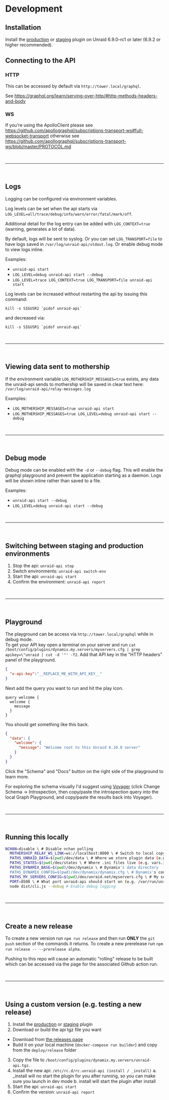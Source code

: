 # Development

## Installation

Install the [production](https://s3.amazonaws.com/dnld.lime-technology.com/unraid-api/dynamix.unraid.net.plg) or [staging](https://s3.amazonaws.com/dnld.lime-technology.com/unraid-api/dynamix.unraid.net.staging.plg) plugin on Unraid 6.9.0-rc1 or later (6.9.2 or higher recommended).

## Connecting to the API

### HTTP
This can be accessed by default via `http://tower.local/graphql`.

See https://graphql.org/learn/serving-over-http/#http-methods-headers-and-body

### WS
If you're using the ApolloClient please see https://github.com/apollographql/subscriptions-transport-ws#full-websocket-transport otherwise see https://github.com/apollographql/subscriptions-transport-ws/blob/master/PROTOCOL.md

<br>
<hr>
<br>

## Logs

Logging can be configured via environment variables.

Log levels can be set when the api starts via `LOG_LEVEL=all/trace/debug/info/warn/error/fatal/mark/off`.

Additional detail for the log entry can be added with `LOG_CONTEXT=true` (warning, generates a lot of data).

By default, logs will be sent to syslog.  Or you can set `LOG_TRANSPORT=file` to have logs saved in `/var/log/unraid-api/stdout.log`. Or enable debug mode to view logs inline.

Examples:

* `unraid-api start`
* `LOG_LEVEL=debug unraid-api start --debug`
* `LOG_LEVEL=trace LOG_CONTEXT=true LOG_TRANSPORT=file unraid-api start`

Log levels can be increased without restarting the api by issuing this command:
```
kill -s SIGUSR2 `pidof unraid-api`
```
and decreased via:
```
kill -s SIGUSR1 `pidof unraid-api`
```
<br>
<hr>
<br>

## Viewing data sent to mothership

If the environment variable `LOG_MOTHERSHIP_MESSAGES=true` exists, any data the unraid-api sends to mothership will be saved in clear text here: `/var/log/unraid-api/relay-messages.log`

Examples:
* `LOG_MOTHERSHIP_MESSAGES=true unraid-api start`
* `LOG_MOTHERSHIP_MESSAGES=true LOG_LEVEL=debug unraid-api start --debug`
<br>
<hr>
<br>

## Debug mode

Debug mode can be enabled with the `-d` or `--debug` flag.
This will enable the graphql playground and prevent the application starting as a daemon. Logs will be shown inline rather than saved to a file.

Examples:
* `unraid-api start --debug`
* `LOG_LEVEL=debug unraid-api start --debug`

<br>
<hr>
<br>

## Switching between staging and production environments
1. Stop the api: `unraid-api stop`
2. Switch environments: `unraid-api switch-env`
3. Start the api: `unraid-api start`
4. Confirm the environment: `unraid-api report`

<br>
<hr>
<br>

## Playground

The playground can be access via `http://tower.local/graphql` while in debug mode.  
To get your API key open a terminal on your server and run `cat /boot/config/plugins/dynamix.my.servers/myservers.cfg | grep apikey=\"unraid | cut -d '"' -f2`. Add that API key in the "HTTP headers" panel of the playground.

```json
{
  "x-api-key":"__REPLACE_ME_WITH_API_KEY__"
}
```

Next add the query you want to run and hit the play icon.
```gql
query welcome {
  welcome {
    message
  }
}
```

You should get something like this back.
```json
{
  "data": {
    "welcome": {
      "message": "Welcome root to this Unraid 6.10.0 server"
    }
  }
}
```

Click the "Schema" and "Docs" button on the right side of the playground to learn more.

For exploring the schema visually I'd suggest using [Voyager](https://apis.guru/graphql-voyager/) (click Change Schema -> Introspection, then copy/paste the introspection query into the local Graph Playground, and copy/paste the results back into Voyager).

<br>
<hr>
<br>

## Running this locally
```bash
NCHAN=disable \ # Disable nchan polling
  MOTHERSHIP_RELAY_WS_LINK=ws://localhost:8000 \ # Switch to local copy of mothership
  PATHS_UNRAID_DATA=$(pwd)/dev/data \ # Where we store plugin data (e.g. permissions.json)
  PATHS_STATES=$(pwd)/dev/states \ # Where .ini files live (e.g. vars.ini)
  PATHS_DYNAMIX_BASE=$(pwd)/dev/dynamix \ # Dynamix's data directory
  PATHS_DYNAMIX_CONFIG=$(pwd)/dev/dynamix/dynamix.cfg \ # Dynamix's config file
  PATHS_MY_SERVERS_CONFIG=$(pwd)/dev/unraid.net/myservers.cfg \ # My servers config file
  PORT=8500 \ # What port unraid-api should start on (e.g. /var/run/unraid-api.sock or 8000)
  node dist/cli.js --debug # Enable debug logging
```
<br>
<hr>
<br>

## Create a new release

To create a new version run `npm run release` and then run **ONLY** the `git push` section of the commands it returns.
To create a new prerelease run `npm run release -- --prerelease alpha`.

Pushing to this repo will cause an automatic "rolling" release to be built which can be accessed via the page for the associated Github action run.

<br>
<hr>
<br>

## Using a custom version (e.g. testing a new release)
1. Install the [production](https://s3.amazonaws.com/dnld.lime-technology.com/unraid-api/dynamix.unraid.net.plg) or [staging](https://s3.amazonaws.com/dnld.lime-technology.com/unraid-api/dynamix.unraid.net.staging.plg) plugin 
2. Download or build the api tgz file you want
  - Download from [the releases page](https://github.com/unraid/api/releases)
  - Build it on your local machine (``docker-compose run builder``) and copy from the `deploy/release` folder
3. Copy the file to `/boot/config/plugins/dynamix.my.servers/unraid-api.tgz`.
4. Install the new api: `/etc/rc.d/rc.unraid-api (install / _install)`
  a. _install will no start the plugin for you after running, so you can make sure you launch in dev mode
  b. install will start the plugin after install
5. Start the api: `unraid-api start`
6. Confirm the version: `unraid-api report`
